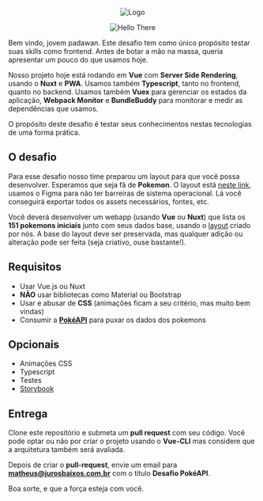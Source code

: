 <p align="center">
  <img src="https://cp.jurosbaixos.com.br/images/logocolorido.png" alt="Logo">
</p>
<p align="center">
  <img src="https://media.giphy.com/media/Nx0rz3jtxtEre/source.gif" alt="Hello There">
</p>

Bem vindo, jovem padawan. Este desafio tem como único propósito testar suas
skills como frontend. Antes de botar a mão na massa, queria apresentar um pouco
do que usamos hoje.

Nosso projeto hoje está rodando em **Vue** com **Server Side Rendering**, usando
o **Nuxt** e **PWA**. Usamos também **Typescript**, tanto no frontend, quanto no
backend. Usamos também **Vuex** para gerenciar os estados da aplicação,
**Webpack Monitor** e **BundleBuddy** para monitorar e medir as dependências que
usamos.

O propósito deste desafio é testar seus conhecimentos nestas tecnologias de uma
forma prática.

## O desafio

Para esse desafio nosso time preparou um layout para que você possa desenvolver.
Esperamos que seja fã de **Pokemon**. O layout está
[neste link](https://www.figma.com/file/916sxwwZXNp9sk3VMEaEbb/Desafio-Frontend?node-id=0%3A1),
usamos o Figma para não ter barreiras de sistema operacional. Lá você conseguirá
exportar todos os assets necessários, fontes, etc.

Você deverá desenvolver um webapp (usando **Vue** ou **Nuxt**) que lista os
**151 pokemons iniciais** junto com seus dados base, usando o
[layout](https://www.figma.com/file/916sxwwZXNp9sk3VMEaEbb/Desafio-Frontend?node-id=0%3A1)
criado por nós. A base do layout deve ser preservada, mas qualquer adição ou
alteração pode ser feita (seja criativo, ouse bastante!).

## Requisitos

- Usar Vue.js ou Nuxt
- **NÃO** usar bibliotecas como Material ou Bootstrap
- Usar e abusar de **CSS** (animações ficam a seu critério, mas muito bem
  vindas)
- Consumir a **[PokéAPI](https://pokeapi.co/)** para puxar os dados dos pokemons

## Opcionais

- Animações CSS
- Typescript
- Testes
- [Storybook](https://storybook.js.org/)

## Entrega

Clone este repositório e submeta um **pull request** com seu código. Você pode
optar ou não por criar o projeto usando o **Vue-CLI** mas considere que a
arquitetura também será avaliada.

Depois de criar o **pull-request**, envie um email para
**matheus@jurosbaixos.com.br** com o título **Desafio PokéAPI**.

Boa sorte, e que a força esteja com você.
